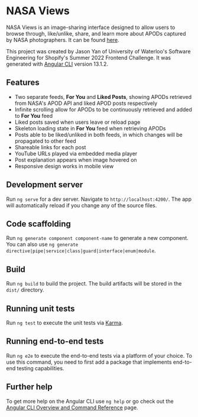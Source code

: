 # NASA Views

NASA Views is an image-sharing interface designed to allow users to browse through, like/unlike, share, and learn more about APODs captured by NASA photographers. It can be found [here](https://jzyan1999.github.io/nasa-apod-sharer/).

This project was created by Jason Yan of University of Waterloo's Software Engineering for Shopify's Summer 2022 Frontend Challenge. It was generated with [Angular CLI](https://github.com/angular/angular-cli) version 13.1.2.

## Features

- Two separate feeds, **For You** and **Liked Posts**, showing APODs retrieved from NASA's APOD API and liked APOD posts respectively
- Infinite scrolling allow for APODs to be continuously retrieved and added to **For You** feed
- Liked posts saved when users leave or reload page
- Skeleton loading state in **For You** feed when retrieving APODs
- Posts able to be liked/unliked in both feeds, in which changes will be propagated to other feed
- Shareable links for each post
- YouTube URLs played via embedded media player
- Post explanation appears when image hovered on
- Responsive design works in mobile view

## Development server

Run `ng serve` for a dev server. Navigate to `http://localhost:4200/`. The app will automatically reload if you change any of the source files.

## Code scaffolding

Run `ng generate component component-name` to generate a new component. You can also use `ng generate directive|pipe|service|class|guard|interface|enum|module`.

## Build

Run `ng build` to build the project. The build artifacts will be stored in the `dist/` directory.

## Running unit tests

Run `ng test` to execute the unit tests via [Karma](https://karma-runner.github.io).

## Running end-to-end tests

Run `ng e2e` to execute the end-to-end tests via a platform of your choice. To use this command, you need to first add a package that implements end-to-end testing capabilities.

## Further help

To get more help on the Angular CLI use `ng help` or go check out the [Angular CLI Overview and Command Reference](https://angular.io/cli) page.
